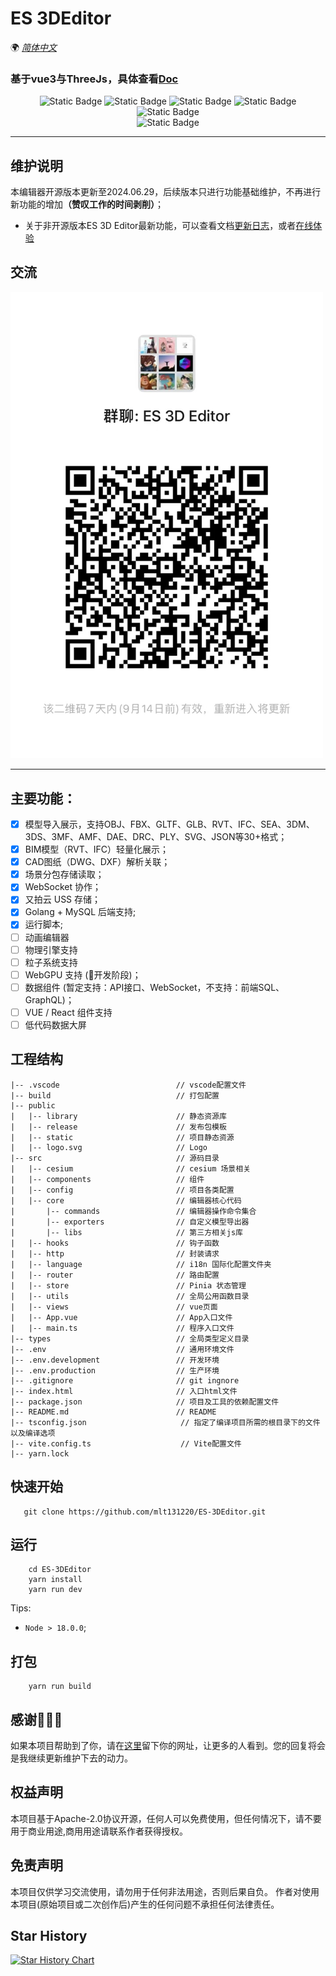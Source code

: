 # ES 3DEditor

🌍
*[简体中文](README.md)*

### 基于vue3与ThreeJs，具体查看[Doc](http://editor-doc.mhbdng.cn/)

<div style="text-align: center">

![Static Badge](https://img.shields.io/badge/Vue-3.3.4-green)
![Static Badge](https://img.shields.io/badge/NaiveUI-2.34.4-green)
![Static Badge](https://img.shields.io/badge/ThreeJS-r163-8732D7)
![Static Badge](https://img.shields.io/badge/Cesium-1.107.0-8732D7)
![Static Badge](https://img.shields.io/badge/UnoCSS-0.46.5-8732D7)
<br />
![Static Badge](https://img.shields.io/badge/license-MIT-blue)

</div>

***

## 维护说明
本编辑器开源版本更新至2024.06.29，后续版本只进行功能基础维护，不再进行新功能的增加<b>（赞叹工作的时间剥削）</b>；
* 关于非开源版本ES 3D Editor最新功能，可以查看文档[更新日志](http://editor-doc.mhbdng.cn/update/logs/)，或者[在线体验](https://editor.mhbdng.cn/)

## 交流
<img src="/public/static/images/WeChat/WeChatGroup.jpg" width="500px">

***

## 主要功能：
- [x] 模型导入展示，支持OBJ、FBX、GLTF、GLB、RVT、IFC、SEA、3DM、3DS、3MF、AMF、DAE、DRC、PLY、SVG、JSON等30+格式；
- [x] BIM模型（RVT、IFC）轻量化展示；
- [x] CAD图纸（DWG、DXF）解析关联；
- [x] 场景分包存储读取；
- [x] WebSocket 协作；
- [x] 又拍云 USS 存储；
- [x] Golang + MySQL 后端支持;
- [x] 运行脚本;
- [ ] 动画编辑器
- [ ] 物理引擎支持
- [ ] 粒子系统支持
- [ ] WebGPU 支持 (:tada:开发阶段)；
- [ ] 数据组件 (暂定支持：API接口、WebSocket，不支持：前端SQL、GraphQL)；
- [ ] VUE / React 组件支持
- [ ] 低代码数据大屏

## 工程结构
```
|-- .vscode                          // vscode配置文件
|-- build                            // 打包配置
|-- public 
|   |-- library                      // 静态资源库
|   |-- release                      // 发布包模板         
|   |-- static                       // 项目静态资源
|   |-- logo.svg                     // Logo               
|-- src                              // 源码目录               
|   |-- cesium                       // cesium 场景相关
|   |-- components                   // 组件
|   |-- config                       // 项目各类配置
|   |-- core                         // 编辑器核心代码
|       |-- commands                 // 编辑器操作命令集合
|       |-- exporters                // 自定义模型导出器
|       |-- libs                     // 第三方相关js库
|   |-- hooks                        // 钩子函数
|   |-- http                         // 封装请求
|   |-- language                     // i18n 国际化配置文件夹
|   |-- router                       // 路由配置
|   |-- store                        // Pinia 状态管理
|   |-- utils                        // 全局公用函数目录    
|   |-- views                        // vue页面            
|   |-- App.vue                      // App入口文件
|   |-- main.ts                      // 程序入口文件 
|-- types                            // 全局类型定义目录 
|-- .env                             // 通用环境文件
|-- .env.development                 // 开发环境
|-- .env.production                  // 生产环境
|-- .gitignore                       // git ingnore
|-- index.html                       // 入口html文件
|-- package.json                     // 项目及工具的依赖配置文件
|-- README.md                        // README
|-- tsconfig.json                     // 指定了编译项目所需的根目录下的文件以及编译选项
|-- vite.config.ts                    // Vite配置文件
|-- yarn.lock                    
```

## 快速开始
```shell
   git clone https://github.com/mlt131220/ES-3DEditor.git
```

## 运行
```shell
    cd ES-3DEditor
    yarn install
    yarn run dev
```
Tips:
* `Node > 18.0.0`;

## 打包
```shell
    yarn run build
```

## 感谢🌹🌹🌹
如果本项目帮助到了你，请在[这里](https://github.com/mlt131220/ES-3DEditor/issues/2)留下你的网址，让更多的人看到。您的回复将会是我继续更新维护下去的动力。

## 权益声明
本项目基于Apache-2.0协议开源，任何人可以免费使用，但任何情况下，请不要用于商业用途,商用用途请联系作者获得授权。

## 免责声明
本项目仅供学习交流使用，请勿用于任何非法用途，否则后果自负。
作者对使用本项目(原始项目或二次创作后)产生的任何问题不承担任何法律责任。

## Star History
[![Star History Chart](https://api.star-history.com/svg?repos=mlt131220/ES-3DEditor&type=Date)](https://star-history.com/#mlt131220/ES-3DEditor&Date)